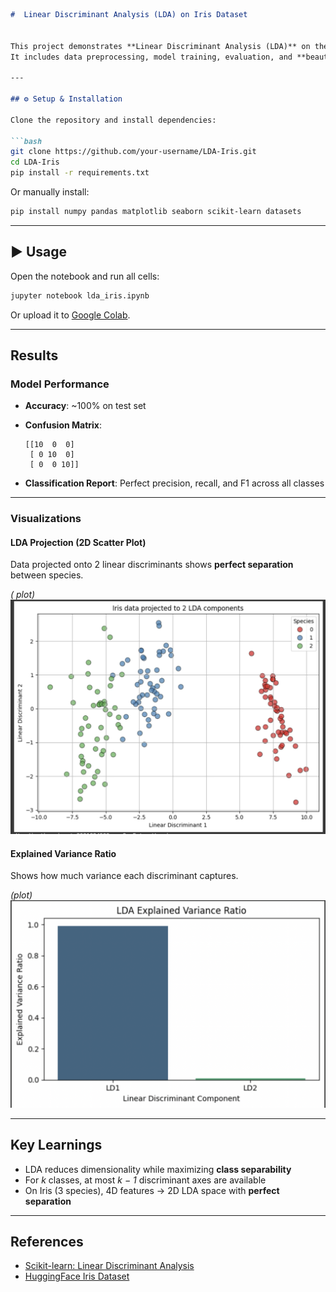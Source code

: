 
```markdown
#  Linear Discriminant Analysis (LDA) on Iris Dataset  


This project demonstrates **Linear Discriminant Analysis (LDA)** on the classic [Iris dataset](https://huggingface.co/datasets/scikit-learn/iris).  
It includes data preprocessing, model training, evaluation, and **beautiful visualizations** of the dataset in LDA-reduced space.  

---

## ⚙️ Setup & Installation  

Clone the repository and install dependencies:  

```bash
git clone https://github.com/your-username/LDA-Iris.git
cd LDA-Iris
pip install -r requirements.txt
````

Or manually install:

```bash
pip install numpy pandas matplotlib seaborn scikit-learn datasets
```

---

## ▶ Usage

Open the notebook and run all cells:

```bash
jupyter notebook lda_iris.ipynb
```

Or upload it to [Google Colab](https://colab.research.google.com/).

---

##  Results

###  Model Performance

* **Accuracy**: \~100% on test set

* **Confusion Matrix**:

  ```
  [[10  0  0]
   [ 0 10  0]
   [ 0  0 10]]
  ```

* **Classification Report**: Perfect precision, recall, and F1 across all classes

---

###  Visualizations

####  LDA Projection (2D Scatter Plot)

Data projected onto 2 linear discriminants shows **perfect separation** between species.

*( plot)*
![LDA Scatter](https://github.com/RishabhVerma08/Assignment-1/blob/main/image.png)

####  Explained Variance Ratio

Shows how much variance each discriminant captures.

*(plot)*
![LDA Variance](https://github.com/RishabhVerma08/Assignment-1/blob/main/variance-barplot.png)

---

##  Key Learnings

* LDA reduces dimensionality while maximizing **class separability**
* For *k* classes, at most *k − 1* discriminant axes are available
* On Iris (3 species), 4D features → 2D LDA space with **perfect separation**

---

##  References

* [Scikit-learn: Linear Discriminant Analysis](https://scikit-learn.org/stable/modules/lda_qda.html)
* [HuggingFace Iris Dataset](https://huggingface.co/datasets/scikit-learn/iris)


